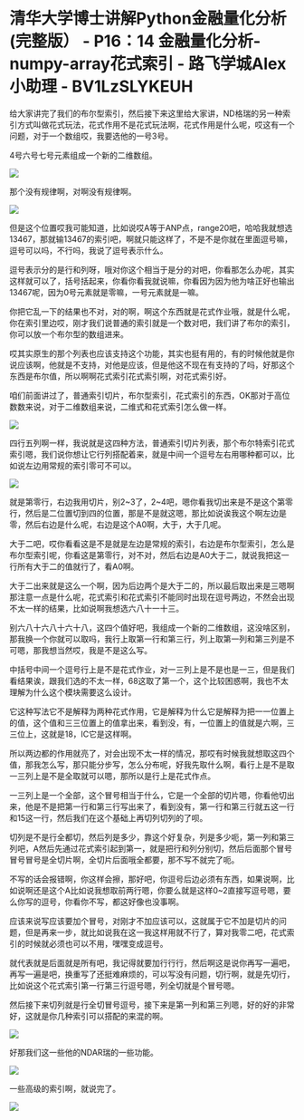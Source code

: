 # 清华大学博士讲解Python金融量化分析 (完整版） - P16：14 金融量化分析-numpy-array花式索引 - 路飞学城Alex小助理 - BV1LzSLYKEUH

给大家讲完了我们的布尔型索引，然后接下来这里给大家讲，ND格瑞的另一种索引方式叫做花式玩法，花式作用不是花式玩法啊，花式作用是什么呢，哎这有一个问题，对于一个数组哎，我要选他的一号3号。

4号六号七号元素组成一个新的二维数组。

![](img/0e75eaa8af3a6f0a76a35d438321e939_1.png)

那个没有规律啊，对啊没有规律啊。

![](img/0e75eaa8af3a6f0a76a35d438321e939_3.png)

但是这个位置哎我可能知道，比如说哎A等于ANP点，range20吧，哈哈我就想选13467，那就输13467的索引吧，啊就只能这样了，不是不是你就在里面逗号嘛，逗号可以吗，不行吗，我说了逗号表示什么。

逗号表示分的是行和列呀，哦对你这个相当于是分的对吧，你看那怎么办呢，其实这样就可以了，括号括起来，你看你看我就说嘛，你看因为因为他为啥正好也输出13467呢，因为0号元素就是零嘛，一号元素就是一嘛。

你把它乱一下的结果也不对，对的啊，啊这个东西就是花式作业哦，就是什么呢，你在索引里边哎，刚才我们说普通的索引就是一个数对吧，我们讲了布尔的索引，你可以放一个布尔型的数组进来。

哎其实原生的那个列表也应该支持这个功能，其实也挺有用的，有的时候他就是你说应该啊，他就是不支持，对他是应该，但是他这不现在有支持的了吗，好那这个东西是布尔值，所以啊啊花式索引花式索引啊，对花式索引好。

咱们前面讲过了，普通索引切片，布尔型索引，花式索引的东西，OK那对于高位数数来说，对于二维数组来说，二维式和花式索引怎么做一样。



![](img/0e75eaa8af3a6f0a76a35d438321e939_5.png)

四行五列啊一样，我说就是这四种方法，普通索引切片列表，那个布尔特索引花式索引嗯，我们说你想让它行列搭配着来，就是中间一个逗号左右用哪种都可以，比如说左边用常规的索引零可不可以。



![](img/0e75eaa8af3a6f0a76a35d438321e939_7.png)

就是第零行，右边我用切片，别2~3了，2~4吧，嗯你看我切出来是不是这个第零行，然后是二位置切到四的位置，那是不是就这嗯，那比如说诶我这个啊左边是零，然后右边是什么呢，右边是这个A0啊，大于，大于几呢。

大于二吧，哎你看看这是不是就是左边是常规的索引，右边是布尔型索引，怎么是布尔型索引呢，你看这是第零行，对不对，然后右边是A0大于二，就说我把这一行所有大于二的值就行了，看A0啊。

大于二出来就是这么一个啊，因为后边两个是大于二的，所以最后取出来是三嗯啊那注意一点是什么呢，花式索引和花式索引不能同时出现在逗号两边，不然会出现不太一样的结果，比如说啊我想选六八十一十三。

别六八十六八十六十八，这四个值好吧，我组成一个新的二维数组，这没啥区别，那我换一个你就可以取吗，我行上取第一行和第三行，列上取第一列和第三列是不可嗯，那我想当然哎，我是不是这么写。

中括号中间一个逗号行上是不是花式作业，对一三列上是不是也是一三，但是我们看结果诶，跟我们选的不太一样，68这取了第一个，这个比较困惑啊，我也不太理解为什么这个模块需要这么设计。

它这种写法它不是解释为两种花式作用，它是解释为什么它是解释为把一一位置上的值，这个值和三三位置上的值拿出来，看到没，有，一位置上的值就是六啊，三三位上，这就是18，IC它是这样啊。

所以两边都的作用就亮了，对会出现不太一样的情况，那哎有时候我就想取这四个值，那我怎么写，那只能分步写，怎么分布呢，好我先取什么啊，看行上是不是取一三列上是不是全取就可以嗯，那所以是行上是花式作点。

一三列上是一个全部，这个冒号相当于什么，它是一个全部的切片嗯，你看他切出来，他是不是把第一行和第三行写出来了，看到没有，第一行和第三行就五这一行和15这一行，然后我们在这个基础上再切列切列的了呗。

切列是不是行全都切，然后列是多少，靠这个好复杂，列是多少呃，第一列和第三列吧，A然后先通过花式索引起到第一，就是把行和列分别切，然后后面那个冒号冒号冒号是全切片啊，全切片后面哦全都要，那不写不就完了呃。

不写的话会报错啊，你这样会擦，那好吧，你逗号后边必须有东西，如果说啊，比如说啊还是这个A比如说我想取前两行嗯，你要么就是这样0~2直接写逗号嗯，要么你写的逗号，你看你不写，都这好像也没事啊。

应该来说写应该要加个冒号，对刚才不加应该可以，这就属于它不加是切片的问题，但是再来一步，就比如说我在这一我这样用就不行了，算对我零二吧，花式索引的时候就必须也可以不用，嘿嘿变成逗号。

就代表就是后面就是所有吧，我记得就要加行行行，然后啊这是说你再写一遍吧，再写一遍是吧，换重写了还挺难麻烦的，可以写没有问题，切行啊，就是先切行，比如说这个花式索引第一行第三行逗号嗯，列全切就是个冒号嗯。

然后接下来切列就是行全切冒号逗号，接下来是第一列和第三列嗯，好的好的非常好，这就是你几种索引可以搭配的来混的啊。



![](img/0e75eaa8af3a6f0a76a35d438321e939_9.png)

好那我们这一些他的NDAR瑞的一些功能。

![](img/0e75eaa8af3a6f0a76a35d438321e939_11.png)

一些高级的索引啊，就说完了。

![](img/0e75eaa8af3a6f0a76a35d438321e939_13.png)